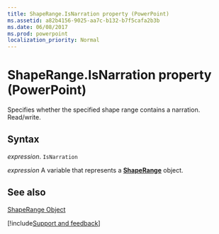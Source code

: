 ```yaml
---
title: ShapeRange.IsNarration property (PowerPoint)
ms.assetid: a82b4156-9025-aa7c-b132-b7f5cafa2b3b
ms.date: 06/08/2017
ms.prod: powerpoint
localization_priority: Normal
---
```



# ShapeRange.IsNarration property (PowerPoint)

Specifies whether the specified shape range contains a narration. Read/write. 


## Syntax

_expression_. `IsNarration`

_expression_ A variable that represents a **[ShapeRange](PowerPoint.ShapeRange.md)** object.


## See also


[ShapeRange Object](PowerPoint.ShapeRange.md)

[!include[Support and feedback](~/includes/feedback-boilerplate.md)]